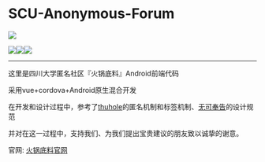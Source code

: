 # SCU-Anonymous-Forum


<img src="http://cdn.scuhuoguodiliao.com/logo-small.png"  />



![](https://img.shields.io/github/languages/top/wubbalubbaaa/SCU-Anonymous-Forum)![](https://img.shields.io/bitbucket/issues-raw/wubbalubbaaa/SCU-Anonymous-Forum)![](https://img.shields.io/apm/l/vim-mode)

------

这里是四川大学匿名社区『火锅底料』Android前端代码

采用vue+cordova+Android原生混合开发

在开发和设计过程中，参考了[thuhole](https://github.com/thuhole "清华树洞")的匿名机制和标签机制、[无可奉告](https://github.com/TairanHe/SJTU-Anonymous_Forum "无可奉告")的设计规范

并对在这一过程中，支持我们、为我们提出宝贵建议的朋友致以诚挚的谢意。



官网: [火锅底料官网](http://scuhuoguodiliao.com/"火锅底料官网")

